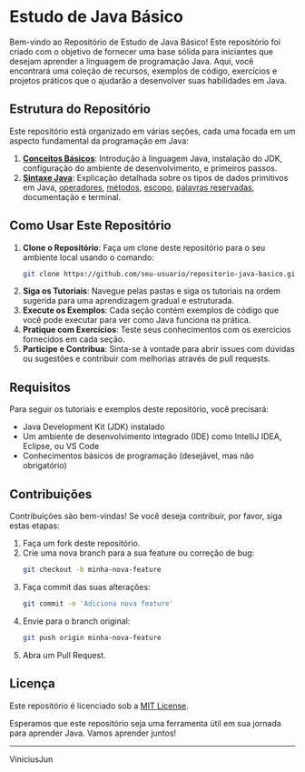 
# Estudo de Java Básico

Bem-vindo ao Repositório de Estudo de Java Básico! Este repositório foi criado com o objetivo de fornecer uma base sólida para iniciantes que desejam aprender a linguagem de programação Java. Aqui, você encontrará uma coleção de recursos, exemplos de código, exercícios e projetos práticos que o ajudarão a desenvolver suas habilidades em Java.

## Estrutura do Repositório

Este repositório está organizado em várias seções, cada uma focada em um aspecto fundamental da programação em Java:

1. [**Conceitos Básicos**](https://github.com/ViniciusJun/linguagem-java/blob/d0cb769c5446e1cd4c4bb08a7fd4081abba21ef2/conceitos-basicos-java/Conceitos-Basicos.md): Introdução à linguagem Java, instalação do JDK, configuração do ambiente de desenvolvimento, e primeiros passos.
2. [**Sintaxe Java**](https://github.com/ViniciusJun/linguagem-java/blob/d0cb769c5446e1cd4c4bb08a7fd4081abba21ef2/java-basico/README.md): Explicação detalhada sobre os tipos de dados primitivos em Java, [operadores](https://github.com/ViniciusJun/linguagem-java/blob/f33dcfa722169e9159b182b481d85e62c7eb853d/java-basico/simtaxe-java/OPERADORES.md), [métodos](https://github.com/ViniciusJun/linguagem-java/blob/f33dcfa722169e9159b182b481d85e62c7eb853d/java-basico/simtaxe-java/METODOS.md), [escopo](https://github.com/ViniciusJun/linguagem-java/blob/f33dcfa722169e9159b182b481d85e62c7eb853d/java-basico/simtaxe-java/ESCOPO.MD), [palavras reservadas](https://github.com/ViniciusJun/linguagem-java/blob/f33dcfa722169e9159b182b481d85e62c7eb853d/java-basico/simtaxe-java/PALAVRAS-RESEVADAS.md), documentação e terminal.


## Como Usar Este Repositório

1. **Clone o Repositório**: Faça um clone deste repositório para o seu ambiente local usando o comando:
    ```sh
    git clone https://github.com/seu-usuario/repositorio-java-basico.git
    ```
2. **Siga os Tutoriais**: Navegue pelas pastas e siga os tutoriais na ordem sugerida para uma aprendizagem gradual e estruturada.
3. **Execute os Exemplos**: Cada seção contém exemplos de código que você pode executar para ver como Java funciona na prática.
4. **Pratique com Exercícios**: Teste seus conhecimentos com os exercícios fornecidos em cada seção.
5. **Participe e Contribua**: Sinta-se à vontade para abrir issues com dúvidas ou sugestões e contribuir com melhorias através de pull requests.

## Requisitos

Para seguir os tutoriais e exemplos deste repositório, você precisará:

- Java Development Kit (JDK) instalado
- Um ambiente de desenvolvimento integrado (IDE) como IntelliJ IDEA, Eclipse, ou VS Code
- Conhecimentos básicos de programação (desejável, mas não obrigatório)

## Contribuições

Contribuições são bem-vindas! Se você deseja contribuir, por favor, siga estas etapas:

1. Faça um fork deste repositório.
2. Crie uma nova branch para a sua feature ou correção de bug:
    ```sh
    git checkout -b minha-nova-feature
    ```
3. Faça commit das suas alterações:
    ```sh
    git commit -m 'Adiciona nova feature'
    ```
4. Envie para o branch original:
    ```sh
    git push origin minha-nova-feature
    ```
5. Abra um Pull Request.

## Licença

Este repositório é licenciado sob a [MIT License](LICENSE).

Esperamos que este repositório seja uma ferramenta útil em sua jornada para aprender Java. Vamos aprender juntos!

--- 
ViniciusJun
